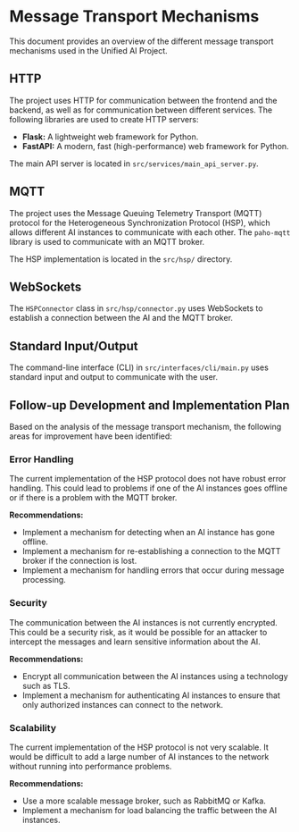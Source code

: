 # Message Transport Mechanisms

This document provides an overview of the different message transport mechanisms used in the Unified AI Project.

## HTTP

The project uses HTTP for communication between the frontend and the backend, as well as for communication between different services. The following libraries are used to create HTTP servers:

*   **Flask:** A lightweight web framework for Python.
*   **FastAPI:** A modern, fast (high-performance) web framework for Python.

The main API server is located in `src/services/main_api_server.py`.

## MQTT

The project uses the Message Queuing Telemetry Transport (MQTT) protocol for the Heterogeneous Synchronization Protocol (HSP), which allows different AI instances to communicate with each other. The `paho-mqtt` library is used to communicate with an MQTT broker.

The HSP implementation is located in the `src/hsp/` directory.

## WebSockets

The `HSPConnector` class in `src/hsp/connector.py` uses WebSockets to establish a connection between the AI and the MQTT broker.

## Standard Input/Output

The command-line interface (CLI) in `src/interfaces/cli/main.py` uses standard input and output to communicate with the user.

## Follow-up Development and Implementation Plan

Based on the analysis of the message transport mechanism, the following areas for improvement have been identified:

### Error Handling

The current implementation of the HSP protocol does not have robust error handling. This could lead to problems if one of the AI instances goes offline or if there is a problem with the MQTT broker.

**Recommendations:**

*   Implement a mechanism for detecting when an AI instance has gone offline.
*   Implement a mechanism for re-establishing a connection to the MQTT broker if the connection is lost.
*   Implement a mechanism for handling errors that occur during message processing.

### Security

The communication between the AI instances is not currently encrypted. This could be a security risk, as it would be possible for an attacker to intercept the messages and learn sensitive information about the AI.

**Recommendations:**

*   Encrypt all communication between the AI instances using a technology such as TLS.
*   Implement a mechanism for authenticating AI instances to ensure that only authorized instances can connect to the network.

### Scalability

The current implementation of the HSP protocol is not very scalable. It would be difficult to add a large number of AI instances to the network without running into performance problems.

**Recommendations:**

*   Use a more scalable message broker, such as RabbitMQ or Kafka.
*   Implement a mechanism for load balancing the traffic between the AI instances.
